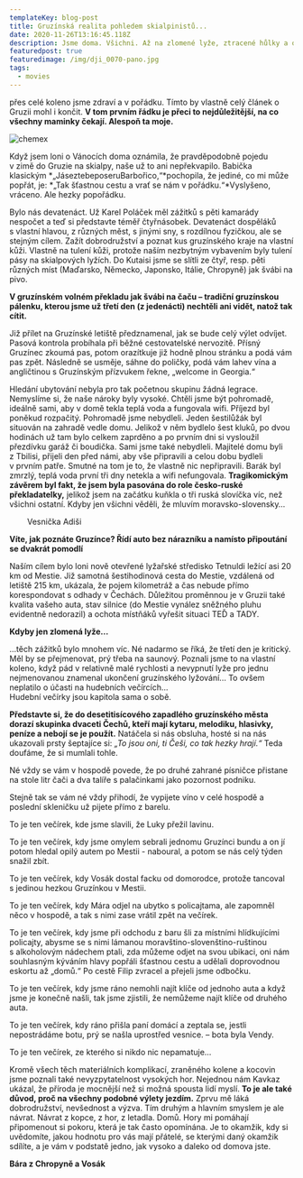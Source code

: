 ```yaml
---
templateKey: blog-post
title: Gruzínská realita pohledem skialpinistů...
date: 2020-11-26T13:16:45.118Z
description: Jsme doma. Všichni. Až na zlomené lyže, ztracené hůlky a ortézu
featuredpost: true
featuredimage: /img/dji_0070-pano.jpg
tags:
  - movies
---
```

přes celé koleno jsme zdraví a v pořádku. Tímto by vlastně celý článek o
Gruzii mohl i končit. **V tom prvním řádku je přeci to nejdůležitější, na co
všechny maminky čekají. Alespoň ta moje.**

![chemex](/img/dji_0070-pano.jpg)

Když jsem loni o Vánocích doma oznámila, že pravděpodobně pojedu v zimě do Gruzie na skialpy, naše už to ani nepřekvapilo. Babička klasickým *„JáseztebeposeruBarbořico,“*pochopila, že jediné, co mi může popřát, je: *„Tak šťastnou cestu a vrať se nám v pořádku.“*Vyslyšeno, vráceno. Ale hezky popořádku.

Bylo nás devatenáct. Už Karel Poláček měl zážitků s pěti kamarády nespočet a teď si představte téměř čtyřnásobek. Devatenáct dospěláků s vlastní hlavou, z různých měst, s jinými sny, s rozdílnou fyzičkou, ale se stejným cílem. Zažít dobrodružství a poznat kus gruzínského kraje na vlastní kůži. Vlastně na tulení kůži, protože naším nezbytným vybavením byly tulení pásy na skialpových lyžích. Do Kutaisi jsme se slítli ze čtyř, resp. pěti různých míst (Maďarsko, Německo, Japonsko, Itálie, Chropyně) jak švábi na pivo.

**V gruzínském volném překladu jak švábi na čaču – tradiční gruzínskou pálenku, kterou jsme už třetí den (z jedenácti) nechtěli ani vidět, natož tak cítit.**

Již přílet na Gruzínské letiště předznamenal, jak se bude celý výlet odvíjet. Pasová kontrola probíhala při běžné cestovatelské nervozitě. Přísný Gruzínec zkoumá pas, potom orazítkuje již hodně plnou stránku a podá vám pas zpět. Následně se usměje, sáhne do poličky, podá vám lahev vína a angličtinou s Gruzínským přízvukem řekne, „welcome in Georgia.“

Hledání ubytování nebyla pro tak početnou skupinu žádná legrace. Nemyslíme si, že naše nároky byly vysoké. Chtěli jsme být pohromadě, ideálně sami, aby v domě tekla teplá voda a fungovala wifi. Příjezd byl poněkud rozpačitý. Pohromadě jsme nebydleli. Jeden šestilůžák byl situován na zahradě vedle domu. Jelikož v něm bydlelo šest kluků, po dvou hodinách už tam bylo celkem zaprděno a po prvním dni si vysloužil přezdívku garáž či boudička. Sami jsme také nebydleli. Majitelé domu byli z Tbilisi, přijeli den před námi, aby vše připravili a celou dobu bydleli v prvním patře. Smutné na tom je to, že vlastně nic nepřipravili. Barák byl zmrzlý, teplá voda první tři dny netekla a wifi nefungovala. **Tragikomickým závěrem byl fakt, že jsem byla pasována do role česko-ruské překladatelky,** jelikož jsem na začátku kuňkla o tři ruská slovíčka víc, než všichni ostatní. Kdyby jen všichni věděli, že mluvím moravsko-slovensky…

        Vesnička Adiši

**Víte, jak poznáte Gruzínce? Řídí auto bez nárazníku a namísto připoutání se dvakrát pomodlí**

Naším cílem bylo loni nově otevřené lyžařské středisko Tetnuldi ležící asi 20 km od Mestie. Již samotná šestihodinová cesta do Mestie, vzdálená od letiště 215 km, ukázala, že pojem kilometráž a čas nebude přímo korespondovat s odhady v Čechách. Důležitou proměnnou je v Gruzii také kvalita vašeho auta, stav silnice (do Mestie vynález sněžného pluhu evidentně nedorazil) a ochota místňáků vyřešit situaci TEĎ a TADY.

**Kdyby jen zlomená lyže…**

…těch zážitků bylo mnohem víc. Né nadarmo se říká, že třetí den je kritický. Měl by se přejmenovat, prý třeba na saunový. Poznali jsme to na vlastní koleno, když pád v relativně malé rychlosti a nevypnutí lyže pro jednu nejmenovanou znamenal ukončení gruzínského lyžování... To ovšem neplatilo o účasti na hudebních večírcích...\
Hudební večírky jsou kapitola sama o sobě. 

**Představte si, že do desetitisícového zapadlého gruzínského města dorazí skupinka dvaceti Čechů, kteří mají kytaru, melodiku, hlasivky, peníze a nebojí se je použít.** Natáčela si nás obsluha, hosté si na nás ukazovali prsty šeptajíce si: *„To jsou oni, ti Češi, co tak hezky hrají.“* Teda doufáme, že si mumlali tohle.

Né vždy se vám v hospodě povede, že po druhé zahrané písničce přistane na stole litr čači a dva talíře s palačinkami jako pozornost podniku.

Stejně tak se vám né vždy přihodí, že vypijete víno v celé hospodě a poslední skleničku už pijete přímo z barelu.

To je ten večírek, kde jsme slavili, že Luky přežil lavinu.

To je ten večírek, kdy jsme omylem sebrali jednomu Gruzínci bundu a on jí potom hledal opilý autem po Mestii - naboural, a potom se nás celý týden snažil zbít.

To je ten večírek, kdy Vosák dostal facku od domorodce, protože tancoval s jedinou hezkou Gruzínkou v Mestii.

To je ten večírek, kdy Mára odjel na ubytko s policajtama, ale zapomněl něco v hospodě, a tak s nimi zase vrátil zpět na večírek.

To je ten večírek, kdy jsme při odchodu z baru šli za místními hlídkujícími policajty, abysme se s nimi lámanou moravštino-slovenštino-ruštinou s alkoholovým nádechem ptali, zda můžeme odjet na svou ubikaci, oni nám souhlasným kýváním hlavy popřáli šťastnou cestu a udělali doprovodnou eskortu až „domů.“ Po cestě Filip zvracel a přejeli jsme odbočku.

To je ten večírek, kdy jsme ráno nemohli najít klíče od jednoho auta a když jsme je konečně našli, tak jsme zjistili, že nemůžeme najít klíče od druhého auta.

To je ten večírek, kdy ráno přišla paní domácí a zeptala se, jestli nepostrádáme botu, prý se našla uprostřed vesnice. – bota byla Vendy.

To je ten večírek, ze kterého si nikdo nic nepamatuje…

Kromě všech těch materiálních komplikací, zraněného kolene a kocovin jsme poznali také nevyzpytatelnost vysokých hor. Nejednou nám Kavkaz ukázal, že příroda je mocnější než si možná spousta lidí myslí. **To je ale také důvod, proč na všechny podobné výlety jezdím.** Zprvu mě láká dobrodružství, nevšednost a výzva. Tím druhým a hlavním smyslem je ale návrat. Návrat z kopce, z hor, z letadla. Domů. Hory mi pomáhají připomenout si pokoru, která je tak často opomínána. Je to okamžik, kdy si uvědomíte, jakou hodnotu pro vás mají přátelé, se kterými daný okamžik sdílíte, a je vám v podstatě jedno, jak vysoko a daleko od domova jste.

**Bára z Chropyně a Vosák**